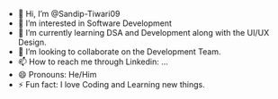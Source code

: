 - 👋 Hi, I’m @Sandip-Tiwari09
- 👀 I’m interested in Software Development
- 🌱 I’m currently learning DSA and Development along with the UI/UX Design.
- 💞️ I’m looking to collaborate on the Development Team.
- 📫 How to reach me through Linkedin: ...
- 😄 Pronouns: He/Him
- ⚡ Fun fact: I love Coding and Learning new things.

<!---
Sandip-Tiwari09/Sandip-Tiwari09 is a ✨ special ✨ repository because its `README.md` (this file) appears on your GitHub profile.
You can click the Preview link to take a look at your changes.
--->
